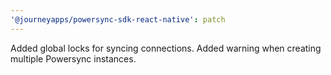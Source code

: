 ```yaml
---
'@journeyapps/powersync-sdk-react-native': patch
---
```


Added global locks for syncing connections. Added warning when creating multiple Powersync instances.
